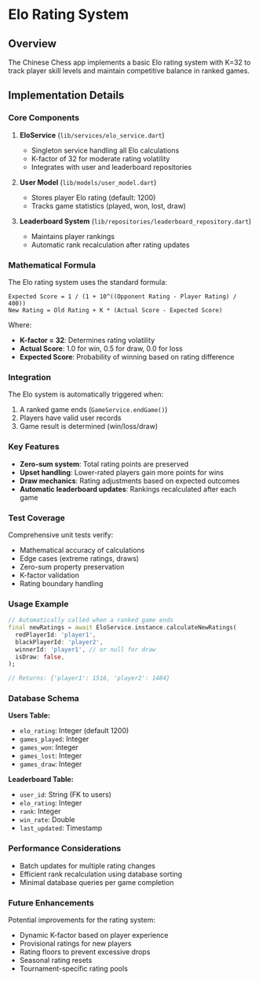 # Elo Rating System

## Overview

The Chinese Chess app implements a basic Elo rating system with K=32 to track player skill levels and maintain competitive balance in ranked games.

## Implementation Details

### Core Components

1. **EloService** (`lib/services/elo_service.dart`)
   - Singleton service handling all Elo calculations
   - K-factor of 32 for moderate rating volatility
   - Integrates with user and leaderboard repositories

2. **User Model** (`lib/models/user_model.dart`)
   - Stores player Elo rating (default: 1200)
   - Tracks game statistics (played, won, lost, draw)

3. **Leaderboard System** (`lib/repositories/leaderboard_repository.dart`)
   - Maintains player rankings
   - Automatic rank recalculation after rating updates

### Mathematical Formula

The Elo rating system uses the standard formula:

```
Expected Score = 1 / (1 + 10^((Opponent Rating - Player Rating) / 400))
New Rating = Old Rating + K * (Actual Score - Expected Score)
```

Where:
- **K-factor = 32**: Determines rating volatility
- **Actual Score**: 1.0 for win, 0.5 for draw, 0.0 for loss
- **Expected Score**: Probability of winning based on rating difference

### Integration

The Elo system is automatically triggered when:
1. A ranked game ends (`GameService.endGame()`)
2. Players have valid user records
3. Game result is determined (win/loss/draw)

### Key Features

- **Zero-sum system**: Total rating points are preserved
- **Upset handling**: Lower-rated players gain more points for wins
- **Draw mechanics**: Rating adjustments based on expected outcomes
- **Automatic leaderboard updates**: Rankings recalculated after each game

### Test Coverage

Comprehensive unit tests verify:
- Mathematical accuracy of calculations
- Edge cases (extreme ratings, draws)
- Zero-sum property preservation
- K-factor validation
- Rating boundary handling

### Usage Example

```dart
// Automatically called when a ranked game ends
final newRatings = await EloService.instance.calculateNewRatings(
  redPlayerId: 'player1',
  blackPlayerId: 'player2', 
  winnerId: 'player1', // or null for draw
  isDraw: false,
);

// Returns: {'player1': 1516, 'player2': 1484}
```

### Database Schema

**Users Table:**
- `elo_rating`: Integer (default 1200)
- `games_played`: Integer
- `games_won`: Integer  
- `games_lost`: Integer
- `games_draw`: Integer

**Leaderboard Table:**
- `user_id`: String (FK to users)
- `elo_rating`: Integer
- `rank`: Integer
- `win_rate`: Double
- `last_updated`: Timestamp

### Performance Considerations

- Batch updates for multiple rating changes
- Efficient rank recalculation using database sorting
- Minimal database queries per game completion

### Future Enhancements

Potential improvements for the rating system:
- Dynamic K-factor based on player experience
- Provisional ratings for new players
- Rating floors to prevent excessive drops
- Seasonal rating resets
- Tournament-specific rating pools
